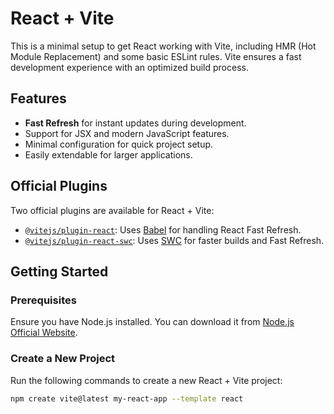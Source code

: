 # React + Vite

This is a minimal setup to get React working with Vite, including HMR (Hot Module Replacement) and some basic ESLint rules. Vite ensures a fast development experience with an optimized build process.

## Features

- **Fast Refresh** for instant updates during development.
- Support for JSX and modern JavaScript features.
- Minimal configuration for quick project setup.
- Easily extendable for larger applications.

## Official Plugins

Two official plugins are available for React + Vite:

- [`@vitejs/plugin-react`](https://github.com/vitejs/vite-plugin-react/blob/main/packages/plugin-react/README.md): Uses [Babel](https://babeljs.io/) for handling React Fast Refresh.
- [`@vitejs/plugin-react-swc`](https://github.com/vitejs/vite-plugin-react-swc): Uses [SWC](https://swc.rs/) for faster builds and Fast Refresh.

## Getting Started

### Prerequisites

Ensure you have Node.js installed. You can download it from [Node.js Official Website](https://nodejs.org).

### Create a New Project

Run the following commands to create a new React + Vite project:

```bash
npm create vite@latest my-react-app --template react
```

